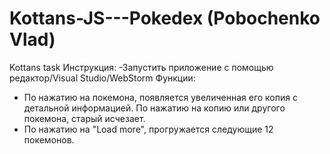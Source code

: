 # Kottans-JS---Pokedex (Pobochenko Vlad)
Kottans task
Инструкция:
-Запустить приложение с помощью редактор/Visual Studio/WebStorm
Функции: 
- По нажатию на покемона, появляется увеличенная его копия с детальной информацией. По нажатию на копию или другого покемона, старый исчезает.
- По нажатию на "Load more", прогружается следующие 12 покемонов.  


